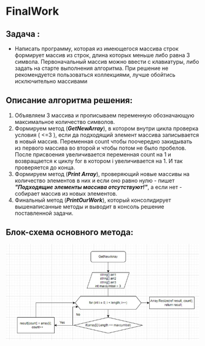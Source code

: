 # FinalWork
## Задача :
* Написать программу, которая из имеющегося массива строк формирует массив из строк, длина которых меньше либо равна 3 символа. Первоначальный массив можно ввести с клавиатуры, либо задать на старте выполнения алгоритма. При решение не рекомендуется пользоваться коллекциями, лучше обойтись исключительно массивами
## Описание алгоритма решения:
1. Объявляем 3 массива и прописываем переменную обозначающую максимальное количество символов. 
2. Формируем метод (***GetNewArray***), в котором внутри цикла проверка условия ( <=3 ), если да подходящий элемент массива записывается в новый массив. Переменная count чтобы поочередно закидывать из первого массива во второй и чтобы потом не было пробелов. После присвоения увеличивается переменная count на 1 и возвращается к циклу for в котором i увеличивается на 1. И так проверяется до конца.
3. Формируем метод (***Print Array***), проверяющий новые массивы на количество элементов в них и если оно равно нулю - пишет ***"Подходящие элементы массива отсутствуют!"***, а если нет - собирает массив из новых элементов.
4. Финальный метод (***PrintOurWork***), который консолидирует вышенаписанные методы и выводит в консоль решение поставленной задачи.

## Блок-схема основного метода:
![Блок-схема](Scheme.jpg)
